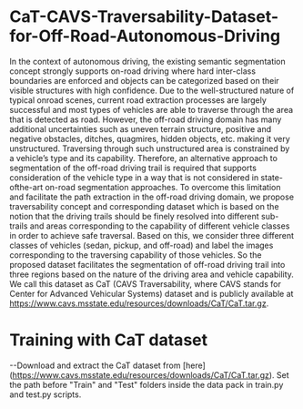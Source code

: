 # CaT-CAVS-Traversability-Dataset-for-Off-Road-Autonomous-Driving
In the context of autonomous driving, the existing semantic segmentation concept strongly
supports on-road driving where hard inter-class boundaries are enforced and objects can be categorized
based on their visible structures with high confidence. Due to the well-structured nature of typical onroad scenes, current road extraction processes are largely successful and most types of vehicles are able to
traverse through the area that is detected as road. However, the off-road driving domain has many additional
uncertainties such as uneven terrain structure, positive and negative obstacles, ditches, quagmires, hidden
objects, etc. making it very unstructured. Traversing through such unstructured area is constrained by a
vehicle’s type and its capability. Therefore, an alternative approach to segmentation of the off-road driving
trail is required that supports consideration of the vehicle type in a way that is not considered in state-ofthe-art on-road segmentation approaches. To overcome this limitation and facilitate the path extraction in
the off-road driving domain, we propose traversability concept and corresponding dataset which is based on
the notion that the driving trails should be finely resolved into different sub-trails and areas corresponding to
the capability of different vehicle classes in order to achieve safe traversal. Based on this, we consider three
different classes of vehicles (sedan, pickup, and off-road) and label the images corresponding to the traversing
capability of those vehicles. So the proposed dataset facilitates the segmentation of off-road driving trail
into three regions based on the nature of the driving area and vehicle capability. We call this dataset as
CaT (CAVS Traversability, where CAVS stands for Center for Advanced Vehicular Systems) dataset and is
publicly available at https://www.cavs.msstate.edu/resources/downloads/CaT/CaT.tar.gz.

# Training with CaT dataset
--Download and extract the CaT dataset from [here] (https://www.cavs.msstate.edu/resources/downloads/CaT/CaT.tar.gz). Set the path before "Train" and "Test" folders inside the data pack in train.py and test.py scripts.
